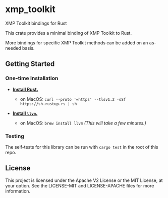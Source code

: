 # xmp_toolkit
XMP Toolkit bindings for Rust

This crate provides a minimal binding of XMP Toolkit to Rust.

More bindings for specific XMP Toolkit methods can be added on an as-needed basis.

## Getting Started

### One-time Installation

* **[Install Rust.](https://www.rust-lang.org/tools/install)**
  * on MacOS: `curl --proto '=https' --tlsv1.2 -sSf https://sh.rustup.rs | sh`

* **[Install `llvm`.](https://rust-lang.github.io/rust-bindgen/requirements.html)**
  * on MacOS: `brew install llvm` _(This will take a few minutes.)_

### Testing

The self-tests for this library can be run with `cargo test` in the root of this repo.

## License

This project is licensed under the Apache V2 License or the MIT License, at your option. See the LICENSE-MIT and LICENSE-APACHE files for more information.
